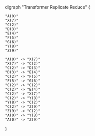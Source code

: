 digraph "Transformer Replicate Reduce" {

    "A(0)"
    "X(7)"
    "C(2)"
    "D(3)"
    "E(4)"
    "F(5)"
    "G(6)"
    "Y(8)"
    "Z(9)"

    "A(0)" -> "X(7)"
    "X(7)" -> "C(2)"
    "C(2)" -> "D(3)"
    "D(3)" -> "E(4)"
    "C(2)" -> "F(5)"
    "F(5)" -> "G(6)"
    "C(2)" -> "C(2)"
    "C(2)" -> "E(4)"
    "C(2)" -> "X(7)"
    "C(2)" -> "Y(8)"
    "Y(8)" -> "C(2)"
    "C(2)" -> "Z(9)"
    "Z(9)" -> "C(2)"
    "A(0)" -> "Y(8)"
    "A(0)" -> "Z(9)"

}
